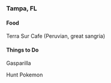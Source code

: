 
### Tampa, FL

#### Food
Terra Sur Cafe (Peruvian, great sangria)

#### Things to Do
Gasparilla

Hunt Pokemon
